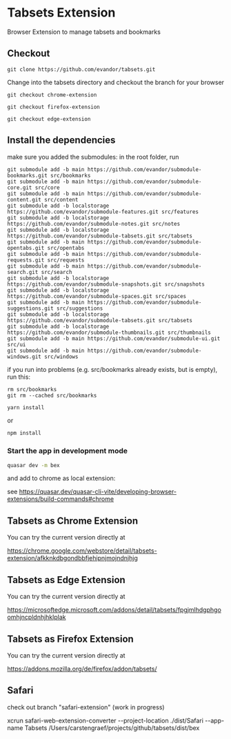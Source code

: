 # Tabsets Extension

Browser Extension to manage tabsets and bookmarks

## Checkout

```
git clone https://github.com/evandor/tabsets.git
```

Change into the tabsets directory and checkout the branch for your browser

```
git checkout chrome-extension
```

```
git checkout firefox-extension
```

```
git checkout edge-extension
```

## Install the dependencies

make sure you added the submodules: in the root folder, run

```
git submodule add -b main https://github.com/evandor/submodule-bookmarks.git src/bookmarks
git submodule add -b main https://github.com/evandor/submodule-core.git src/core
git submodule add -b main https://github.com/evandor/submodule-content.git src/content
git submodule add -b localstorage https://github.com/evandor/submodule-features.git src/features
git submodule add -b localstorage https://github.com/evandor/submodule-notes.git src/notes
git submodule add -b localstorage https://github.com/evandor/submodule-tabsets.git src/tabsets
git submodule add -b main https://github.com/evandor/submodule-opentabs.git src/opentabs
git submodule add -b main https://github.com/evandor/submodule-requests.git src/requests
git submodule add -b main https://github.com/evandor/submodule-search.git src/search
git submodule add -b localstorage https://github.com/evandor/submodule-snapshots.git src/snapshots
git submodule add -b localstorage https://github.com/evandor/submodule-spaces.git src/spaces
git submodule add -b main https://github.com/evandor/submodule-suggestions.git src/suggestions
git submodule add -b localstorage https://github.com/evandor/submodule-tabsets.git src/tabsets
git submodule add -b localstorage https://github.com/evandor/submodule-thumbnails.git src/thumbnails
git submodule add -b main https://github.com/evandor/submodule-ui.git src/ui
git submodule add -b main https://github.com/evandor/submodule-windows.git src/windows

```

if you run into problems (e.g. src/bookmarks already exists, but is empty), run this:

```
rm src/bookmarks
git rm --cached src/bookmarks
```

```bash
yarn install
```

or

```bash
npm install
```

### Start the app in development mode

```bash
quasar dev -m bex
```

and add to chrome as local extension:

see https://quasar.dev/quasar-cli-vite/developing-browser-extensions/build-commands#chrome

## Tabsets as Chrome Extension

You can try the current version directly at

https://chrome.google.com/webstore/detail/tabsets-extension/afkknkdbgondbbfjehipnjmojndnjhjg

## Tabsets as Edge Extension

You can try the current version directly at

https://microsoftedge.microsoft.com/addons/detail/tabsets/fpgjmlhdgphgoomhjncpldnhjhklplak

## Tabsets as Firefox Extension

You can try the current version directly at

https://addons.mozilla.org/de/firefox/addon/tabsets/

## Safari

check out branch "safari-extension" (work in progress)

xcrun safari-web-extension-converter --project-location ./dist/Safari --app-name Tabsets /Users/carstengraef/projects/github/tabsets/dist/bex
